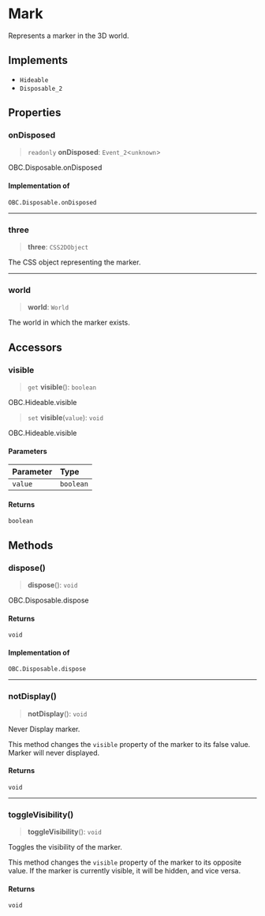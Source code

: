 # Mark

Represents a marker in the 3D world.

## Implements

- `Hideable`
- `Disposable_2`

## Properties

### onDisposed

> `readonly` **onDisposed**: `Event_2`\<`unknown`\>

OBC.Disposable.onDisposed

#### Implementation of

`OBC.Disposable.onDisposed`

***

### three

> **three**: `CSS2DObject`

The CSS object representing the marker.

***

### world

> **world**: `World`

The world in which the marker exists.

## Accessors

### visible

> `get` **visible**(): `boolean`

OBC.Hideable.visible

> `set` **visible**(`value`): `void`

OBC.Hideable.visible

#### Parameters

| Parameter | Type |
| :------ | :------ |
| `value` | `boolean` |

#### Returns

`boolean`

## Methods

### dispose()

> **dispose**(): `void`

OBC.Disposable.dispose

#### Returns

`void`

#### Implementation of

`OBC.Disposable.dispose`

***

### notDisplay()

> **notDisplay**(): `void`

Never Display marker.

This method changes the `visible` property of the marker to its false value.
Marker will never displayed.

#### Returns

`void`

***

### toggleVisibility()

> **toggleVisibility**(): `void`

Toggles the visibility of the marker.

This method changes the `visible` property of the marker to its opposite value.
If the marker is currently visible, it will be hidden, and vice versa.

#### Returns

`void`
